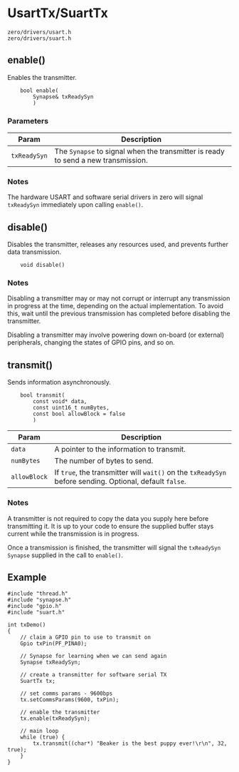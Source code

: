 # UsartTx/SuartTx
```
zero/drivers/usart.h
zero/drivers/suart.h
```

## enable()
Enables the transmitter.
```
    bool enable(
        Synapse& txReadySyn
        )
```

### Parameters
|Param|Description|
|-----|-----------|
|```txReadySyn```|The ```Synapse``` to signal when the transmitter is ready to send a new transmission.|

### Notes
The hardware USART and software serial drivers in zero will signal ```txReadySyn``` immediately upon calling ```enable()```.

## disable()
Disables the transmitter, releases any resources used, and prevents further data transmission.
```
    void disable()
```
### Notes
Disabling a transmitter may or may not corrupt or interrupt any transmission in progress at the time, depending on the actual implementation. To avoid this, wait until the previous transmission has completed before disabling the transmitter.

Disabling a transmitter may involve powering down on-board (or external) peripherals, changing the states of GPIO pins, and so on.

## transmit()
Sends information asynchronously.
```
    bool transmit(
        const void* data,
        const uint16_t numBytes,
        const bool allowBlock = false
        )
```
|Param|Description|
|-----|-----------|
|```data```|A pointer to the information to transmit.|
|```numBytes```|The number of bytes to send.|
|```allowBlock```|If ```true```, the transmitter will ```wait()``` on the ```txReadySyn``` before sending. Optional, default ```false```.|

### Notes
A transmitter is not required to copy the data you supply here before transmitting it. It is up to your code to ensure the supplied buffer stays current while the transmission is in progress.

Once a transmission is finished, the transmitter will signal the ```txReadySyn``` ```Synapse``` supplied in the call to ```enable()```.

## Example
```
#include "thread.h"
#include "synapse.h"
#include "gpio.h"
#include "suart.h"

int txDemo()
{
    // claim a GPIO pin to use to transmit on
    Gpio txPin(PF_PINA0);

    // Synapse for learning when we can send again
    Synapse txReadySyn;

    // create a transmitter for software serial TX
    SuartTx tx;

    // set comms params - 9600bps
    tx.setCommsParams(9600, txPin);

    // enable the transmitter
    tx.enable(txReadySyn);

    // main loop
    while (true) {
        tx.transmit((char*) "Beaker is the best puppy ever!\r\n", 32, true);
    }
}
```
